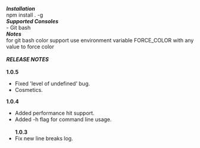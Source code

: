 
***Installation***
<br> npm install . -g
<br>
***Supported Consoles***
<br> - Git bash 
<br>
***Notes***
<br>for git bash color support use environment variable FORCE_COLOR with any value to force color
<br>
<br>
***RELEASE NOTES***
 <br><br>
 <b>1.0.5</b><br>
  - Fixed 'level of undefined' bug.
  - Cosmetics.
  
 <b>1.0.4</b><br>
 - Added performance hit support.
 - Added -h flag for command line usage.
 <br><br>
 <b>1.0.3</b><br>
 - Fix new line breaks log.

 
  

